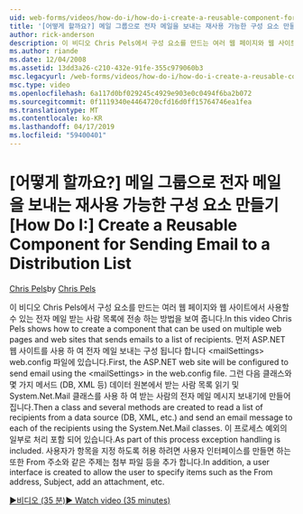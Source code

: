 ```yaml
---
uid: web-forms/videos/how-do-i/how-do-i-create-a-reusable-component-for-sending-email-to-a-distribution-list
title: '[어떻게 할까요?] 메일 그룹으로 전자 메일을 보내는 재사용 가능한 구성 요소 만들기 | Microsoft Docs'
author: rick-anderson
description: 이 비디오 Chris Pels에서 구성 요소를 만드는 여러 웹 페이지와 웹 사이트에서 사용할 수 있는 전자 메일 받는 사람 목록에 전송 하는 방법을 보여 줍니다. Firs...
ms.author: riande
ms.date: 12/04/2008
ms.assetid: 13dd3a26-c210-432e-91fe-355c979060b3
msc.legacyurl: /web-forms/videos/how-do-i/how-do-i-create-a-reusable-component-for-sending-email-to-a-distribution-list
msc.type: video
ms.openlocfilehash: 6a117d0bf029245c4929e903e0c0494f6ba2b072
ms.sourcegitcommit: 0f1119340e4464720cfd16d0ff15764746ea1fea
ms.translationtype: MT
ms.contentlocale: ko-KR
ms.lasthandoff: 04/17/2019
ms.locfileid: "59400401"
---
```

# <a name="how-do-i-create-a-reusable-component-for-sending-email-to-a-distribution-list"></a><span data-ttu-id="7664c-104">[어떻게 할까요?] 메일 그룹으로 전자 메일을 보내는 재사용 가능한 구성 요소 만들기</span><span class="sxs-lookup"><span data-stu-id="7664c-104">[How Do I:] Create a Reusable Component for Sending Email to a Distribution List</span></span>

<span data-ttu-id="7664c-105">[Chris Pels](https://twitter.com/chrispels)</span><span class="sxs-lookup"><span data-stu-id="7664c-105">by [Chris Pels](https://twitter.com/chrispels)</span></span>

<span data-ttu-id="7664c-106">이 비디오 Chris Pels에서 구성 요소를 만드는 여러 웹 페이지와 웹 사이트에서 사용할 수 있는 전자 메일 받는 사람 목록에 전송 하는 방법을 보여 줍니다.</span><span class="sxs-lookup"><span data-stu-id="7664c-106">In this video Chris Pels shows how to create a component that can be used on multiple web pages and web sites that sends emails to a list of recipients.</span></span> <span data-ttu-id="7664c-107">먼저 ASP.NET 웹 사이트를 사용 하 여 전자 메일 보내는 구성 됩니다 합니다 &lt;mailSettings&gt; web.config 파일에 있습니다.</span><span class="sxs-lookup"><span data-stu-id="7664c-107">First, the ASP.NET web site will be configured to send email using the &lt;mailSettings&gt; in the web.config file.</span></span> <span data-ttu-id="7664c-108">그런 다음 클래스와 몇 가지 메서드 (DB, XML 등) 데이터 원본에서 받는 사람 목록 읽기 및 System.Net.Mail 클래스를 사용 하 여 받는 사람의 전자 메일 메시지 보내기에 만들어집니다.</span><span class="sxs-lookup"><span data-stu-id="7664c-108">Then a class and several methods are created to read a list of recipients from a data source (DB, XML, etc.) and send an email message to each of the recipients using the System.Net.Mail classes.</span></span> <span data-ttu-id="7664c-109">이 프로세스 예외의 일부로 처리 포함 되어 있습니다.</span><span class="sxs-lookup"><span data-stu-id="7664c-109">As part of this process exception handling is included.</span></span> <span data-ttu-id="7664c-110">사용자가 항목을 지정 하도록 허용 하려면 사용자 인터페이스를 만들면 하는 또한 From 주소와 같은 주제는 첨부 파일 등을 추가 합니다.</span><span class="sxs-lookup"><span data-stu-id="7664c-110">In addition, a user interface is created to allow the user to specify items such as the From address, Subject, add an attachment, etc.</span></span>

[<span data-ttu-id="7664c-111">&#9654;비디오 (35 분)</span><span class="sxs-lookup"><span data-stu-id="7664c-111">&#9654; Watch video (35 minutes)</span></span>](https://channel9.msdn.com/Blogs/ASP-NET-Site-Videos/how-do-i-create-a-reusable-component-for-sending-email-to-a-distribution-list)
